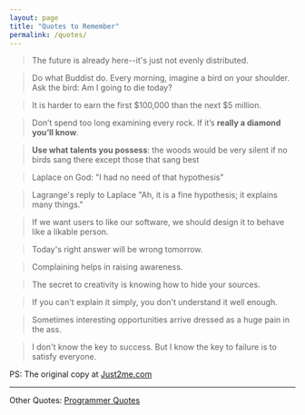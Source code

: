 ```yaml
---
layout: page
title: "Quotes to Remember"
permalink: /quotes/
---
```


> The future is already here--it's just not evenly distributed.

> Do what Buddist do. Every morning, imagine a bird on your shoulder. Ask the bird: Am I going to die today?

> It is harder to earn the first $100,000 than the next $5 million.

> Don’t spend too long examining every rock. If it’s **really a diamond you’ll know**.

> **Use what talents you possess**: the woods would be very silent if no birds sang there except those that sang best

> Laplace on God: "I had no need of that hypothesis"

> Lagrange's reply to Laplace "Ah, it is a fine hypothesis; it explains many things."

> If we want users to like our software, we should design it to behave like a likable person.

> Today's right answer will be wrong tomorrow.

> Complaining helps in raising awareness.

> The secret to creativity is knowing how to hide your sources.

> If you can't explain it simply, you don't understand it well enough.

> Sometimes interesting opportunities arrive dressed as a huge pain in the ass.

> I don't know the key to success. But I know the key to failure is to satisfy everyone.

PS: The original copy at [Just2me.com](http://just2me.com/quotes)

---

Other Quotes: [Programmer Quotes](/programmers-quotes/)

